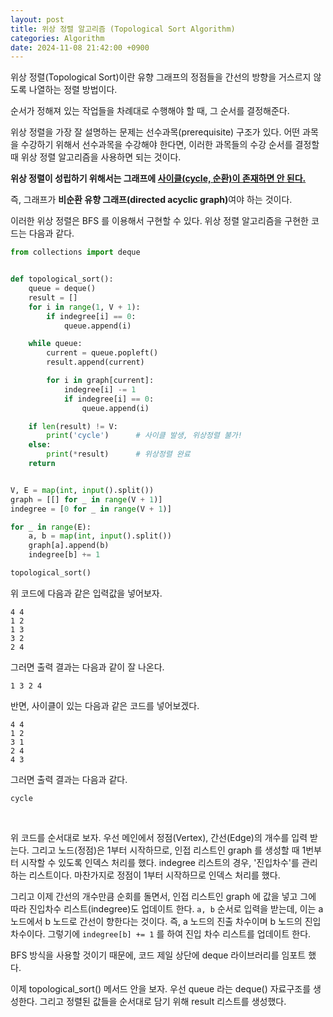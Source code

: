 ```yaml
---
layout: post
title: 위상 정렬 알고리즘 (Topological Sort Algorithm)
categories: Algorithm
date: 2024-11-08 21:42:00 +0900
---
```

위상 정렬(Topological Sort)이란 유향 그래프의 정점들을 간선의 방향을 거스르지 않도록 나열하는 정렬 방법이다.

순서가 정해져 있는 작업들을 차례대로 수행해야 할 때, 그 순서를 결정해준다.

위상 정렬을 가장 잘 설명하는 문제는 선수과목(prerequisite) 구조가 있다. 어떤 과목을 수강하기 위해서 선수과목을 수강해야 한다면, 이러한 과목들의 수강 순서를 결정할 때 위상 정렬 알고리즘을 사용하면 되는 것이다.

<b>위상 정렬이 성립하기 위해서는 그래프에 <u>사이클(cycle, 순환)이 존재하면 안 된다.</u></b>

즉, 그래프가 <b>비순환 유향 그래프(directed acyclic graph)</b>여야 하는 것이다.

이러한 위상 정렬은 BFS 를 이용해서 구현할 수 있다. 위상 정렬 알고리즘을 구현한 코드는 다음과 같다.

```python
from collections import deque


def topological_sort():
    queue = deque()
    result = []
    for i in range(1, V + 1):
        if indegree[i] == 0:
            queue.append(i)

    while queue:
        current = queue.popleft()
        result.append(current)

        for i in graph[current]:
            indegree[i] -= 1
            if indegree[i] == 0:
                queue.append(i)

    if len(result) != V:
        print('cycle')      # 사이클 발생, 위상정렬 불가!
    else:
        print(*result)      # 위상정렬 완료
    return


V, E = map(int, input().split())
graph = [[] for _ in range(V + 1)]
indegree = [0 for _ in range(V + 1)]

for _ in range(E):
    a, b = map(int, input().split())
    graph[a].append(b)
    indegree[b] += 1

topological_sort()
```

위 코드에 다음과 같은 입력값을 넣어보자.

```
4 4
1 2
1 3
3 2
2 4
```

그러면 출력 결과는 다음과 같이 잘 나온다.

```
1 3 2 4
```

반면, 사이클이 있는 다음과 같은 코드를 넣어보겠다.

```
4 4
1 2
3 1
2 4
4 3
```

그러면 출력 결과는 다음과 같다.

```
cycle
```

<br>

위 코드를 순서대로 보자. 우선 메인에서 정점(Vertex), 간선(Edge)의 개수를 입력 받는다. 그리고 노드(정점)은 1부터 시작하므로, 인접 리스트인 graph 를 생성할 때 1번부터 시작할 수 있도록 인덱스 처리를 했다. indegree 리스트의 경우, '진입차수'를 관리하는 리스트이다. 마찬가지로 정점이 1부터 시작하므로 인덱스 처리를 했다.

그리고 이제 간선의 개수만큼 순회를 돌면서, 인접 리스트인 graph 에 값을 넣고 그에 따라 진입차수 리스트(indegree)도 업데이트 한다. ```a, b``` 순서로 입력을 받는데, 이는 a 노드에서 b 노드로 간선이 향한다는 것이다. 즉, a 노드의 진출 차수이며 b 노드의 진입 차수이다. 그렇기에 ```indegree[b] += 1``` 를 하여 진입 차수 리스트를 업데이트 한다.

BFS 방식을 사용할 것이기 때문에, 코드 제일 상단에 deque 라이브러리를 임포트 했다.

이제 topological_sort() 메서드 안을 보자. 우선 queue 라는 deque() 자료구조를 생성한다. 그리고 정렬된 값들을 순서대로 담기 위해 result 리스트를 생성했다.

